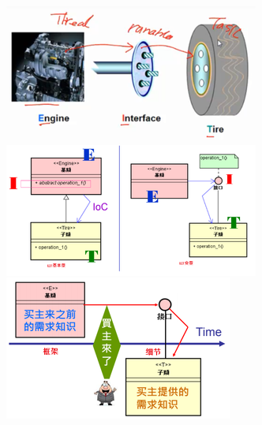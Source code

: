 ![](../photo/Pasted%20image%2020230602185408.png)
![](../photo/Pasted%20image%2020230602185724.png)
![](../photo/Pasted%20image%2020230602191336.png)